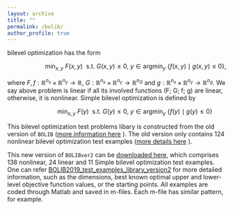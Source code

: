 ```yaml
---
layout: archive
title: ""   
permalink: /bolib/
author_profile: true
---
```


bilevel optimization has the form

$$~~~~~~~~~~~~~~~~~~~~~~ \min_{x,y}~ F(x,y)~~ \mbox{s.t.}~  G(x,y)\leq 0,~ y\in \mbox{argmin}_y~ \{ f(x,y)\mid g(x,y)\leq 0 \},$$

where  $F,f:\mathbb{R}^{n_x}\times\mathbb{R}^{n_y}\rightarrow \mathbb{R}$, $G:\mathbb{R}^{n_x}\times\mathbb{R}^{n_y}\rightarrow \mathbb{R}^{n_G}$ and $g:\mathbb{R}^{n_x}\times\mathbb{R}^{n_y}\rightarrow \mathbb{R}^{n_g}$. We say  above problem is linear if all its involved functions (F; G; f; g) are linear, otherwise, it is nonlinear. Simple bilevel optimization is defined by

$$~~~~~~~~~~~~~~~~~~~~~ \min_{x,y}~ F(y)~~ \mbox{s.t.}~  G(y)\leq 0,~ y\in \mbox{argmin}_y~ \{ f(y)\mid g(y)\leq 0 \}$$


This bilevel optimization test problems libary is constructed from the old version of $\texttt{BOLIB}$
([more information here](https://github.com/ShenglongZhou/BOLIB) ). 
The old version only contains 124 nonlinear bilevel optimization test examples ([more details here](https://www.researchgate.net/publication/325120369) ). 

This new version of $\texttt{BOLIBver2}$ can be [downloaded here](\files\BOLIBExamples.zip), which comprises  138 nonlinear, 24 linear and  11 Simple bilevel optimization test examples. One can refer [BOLIB2019_test_examples_library_version2](\files\BOLIB2019_test_examples_library_version2.pdf) for more detailed information, such as the dimensions, best known optimal upper and lower-level objective function
values, or the starting points. All examples are coded through Matlab and saved in m-files. Each m-file has similar pattern, for example.
